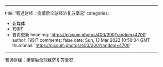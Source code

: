 
---
title: '智通财经：疫情后全球经济复苏情况'
categories: 
 - 新媒体
 - 199IT
 - 首页更新
headimg: 'https://picsum.photos/400/300?random=4700'
author: 199IT
comments: false
date: Sun, 13 Mar 2022 10:50:04 GMT
thumbnail: 'https://picsum.photos/400/300?random=4700'
---

<div>   
智通财经：疫情后全球经济复苏情况  
</div>
            
